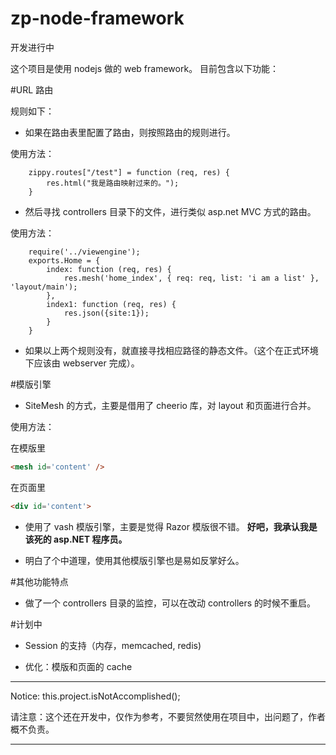﻿zp-node-framework
===================

开发进行中

这个项目是使用 nodejs 做的 web framework。
目前包含以下功能：

#URL 路由

规则如下：

* 如果在路由表里配置了路由，则按照路由的规则进行。

使用方法：

```nodejs
    zippy.routes["/test"] = function (req, res) {
        res.html("我是路由映射过来的。");
    }
```

* 然后寻找 controllers 目录下的文件，进行类似 asp.net MVC 方式的路由。

使用方法：

```nodejs
    require('../viewengine');
    exports.Home = {
        index: function (req, res) {
            res.mesh('home_index', { req: req, list: 'i am a list' }, 'layout/main');
        },
        index1: function (req, res) {
            res.json({site:1});
        }
    }
```

* 如果以上两个规则没有，就直接寻找相应路径的静态文件。（这个在正式环境下应该由 webserver 完成）。



#模版引擎

* SiteMesh 的方式，主要是借用了 cheerio 库，对 layout 和页面进行合并。

使用方法：

在模版里

```html
<mesh id='content' />
```


在页面里

```html
<div id='content'>
```

* 使用了 vash 模版引擎，主要是觉得 Razor 模版很不错。 **好吧，我承认我是该死的 asp.NET 程序员。**

* 明白了个中道理，使用其他模版引擎也是易如反掌好么。


#其他功能特点

* 做了一个 controllers 目录的监控，可以在改动 controllers 的时候不重启。


#计划中

   * Session 的支持（内存，memcached, redis)

   * 优化：模版和页面的 cache









*********************************
Notice: this.project.isNotAccomplished();

请注意：这个还在开发中，仅作为参考，不要贸然使用在项目中，出问题了，作者概不负责。
*********************************


